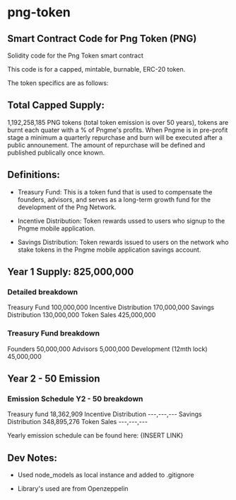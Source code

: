 # png-token

## Smart Contract Code for Png Token (PNG)

Solidity code for the Png Token smart contract

This code is for a capped, mintable, burnable, ERC-20 token.

The token specifics are as follows:

## Total Capped Supply:  
1,192,258,185 PNG tokens (total token emission is over 50 years), tokens are burnt each quater with a % of Pngme's profits. When Pngme is in pre-profit stage a minimum a quarterly repurchase and burn will be executed after a public announement. The amount of repurchase will be defined and published publically once known.

## Definitions: 

- Treasury Fund: This is a token fund that is used to compensate the founders, advisors, and serves as a long-term growth fund for the development of the Png Network. 

- Incentive Distribution: Token rewards ussed to users who signup to the Pngme mobile application. 

- Savings Distribution: Token rewards issued to users on the network who stake tokens in the Pngme mobile application savings account.


## Year 1 Supply:  				825,000,000

### Detailed breakdown
 
Treasury Fund 					100,000,000 
Incentive Distribution	 		170,000,000 
Savings Distribution			130,000,000 
Token Sales	 					425,000,000 



### Treasury Fund breakdown

Founders 						50,000,000
Advisors						 5,000,000
Development (12mth lock)		45,000,000 



## Year 2 - 50 Emission

### Emission Schedule Y2 - 50 breakdown

Treasury fund 					18,362,909
Incentive Distribution			---,---,--- 
Savings Distribution			348,895,276 
Token Sales	 					---,---,---  


Yearly emission schedule can be found here: {INSERT LINK}

## Dev Notes:

- Used node_models as local instance and added to .gitignore

- Library's used are from Openzeppelin 

